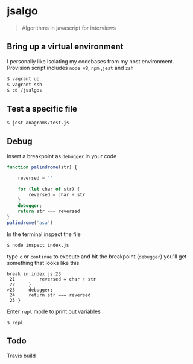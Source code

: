 # jsalgo
> Algorithms in javascript for interviews

##  Bring up a virtual environment
I personally like isolating my codebases from my host environment. 
Provision script includes `node v8`, `npm` ,`jest` and `zsh`
```sh
$ vagrant up
$ vagrant ssh
$ cd /jsalgos
```
## Test a specific file
```sh
$ jest anagrams/test.js
```
## Debug 
Insert a breakpoint as `debugger` in your code
```javascript
function palindrome(str) {

	reversed = ''

	for (let char of str) {
		reversed = char + str
	}
	debugger;
	return str === reversed
}
palindrome('asa')
```
In the terminal inspect the file
```
$ node inspect index.js
```
type `c` or `continue` to execute and hit the breakpoint (`debugger`) you'll get something that looks like this

```
break in index.js:23
 21 		reversed = char + str
 22 	}
>23 	debugger;
 24 	return str === reversed
 25 }
```
Enter `repl` mode to print out variables
```
$ repl
```
## Todo
Travis build
